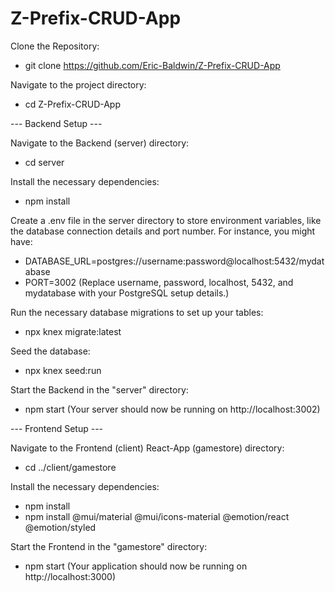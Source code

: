 # Z-Prefix-CRUD-App

Clone the Repository:
- git clone https://github.com/Eric-Baldwin/Z-Prefix-CRUD-App

Navigate to the project directory:
- cd Z-Prefix-CRUD-App


--- Backend Setup ---


Navigate to the Backend (server) directory:
- cd server

Install the necessary dependencies:
- npm install

Create a .env file in the server directory to store environment variables, like the database connection details and port number. For instance, you might have:
- DATABASE_URL=postgres://username:password@localhost:5432/mydatabase
- PORT=3002
(Replace username, password, localhost, 5432, and mydatabase with your PostgreSQL setup details.)

Run the necessary database migrations to set up your tables:
- npx knex migrate:latest

Seed the database:
- npx knex seed:run

Start the Backend in the "server" directory:
- npm start
(Your server should now be running on http://localhost:3002)


--- Frontend Setup ---


Navigate to the Frontend (client) React-App (gamestore) directory:
- cd ../client/gamestore

Install the necessary dependencies:
- npm install
- npm install @mui/material @mui/icons-material @emotion/react @emotion/styled

Start the Frontend in the "gamestore" directory:
- npm start
(Your application should now be running on http://localhost:3000)